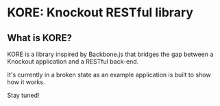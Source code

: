KORE: Knockout RESTful library
==============================

What is KORE?
-------------

KORE is a library inspired by Backbone.js that bridges the gap between a Knockout application and a RESTful back-end.

It's currently in a broken state as an example application is built to show how it works.

Stay tuned!